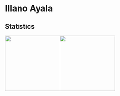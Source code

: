 # Illano Ayala

## Statistics

<div style="display: flex;" align=center>
  <img height="180em"src="https://github-readme-stats.vercel.app/api?username=n0kk3nn&show_icons=true&theme=transparent">

  <img height="180em" src="https://github-readme-stats.vercel.app/api/top-langs/?username=n0kk3nn&layout=compact&theme=transparent">
</div>



